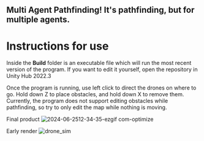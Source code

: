 ## Multi Agent Pathfinding!  It's pathfinding, but for multiple agents. ##

# Instructions for use #

Inside the **Build** folder is an executable file which will run the most recent version of the program.  If you want to edit it yourself, open the repository in Unity Hub 2022.3

Once the program is running, use left click to direct the drones on where to go.  Hold down Z to place obstacles, and hold down X to remove them.  Currently, the program does not support editing obstacles while pathfinding, so try to only edit the map while nothing is moving.


Final product
![2024-06-2512-34-35-ezgif com-optimize](https://github.com/user-attachments/assets/298bc1ec-54fe-43b2-9c33-fddad4b3c80f)

Early render
![drone_sim](https://github.com/user-attachments/assets/925471e9-2fa3-46dd-bba7-bf6f8be40fd3)
